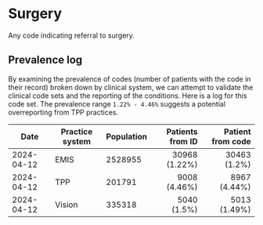 # Surgery

Any code indicating referral to surgery.

## Prevalence log

By examining the prevalence of codes (number of patients with the code in their record) broken down by clinical system, we can attempt to validate the clinical code sets and the reporting of the conditions. Here is a log for this code set. The prevalence range `1.22% - 4.46%` suggests a potential overreporting from TPP practices.

| Date       | Practice system | Population | Patients from ID | Patient from code |
| ---------- | --------------- | ---------- | ---------------: | ----------------: |
| 2024-04-12 | EMIS | 2528955 | 30968 (1.22%) | 30463 (1.2%) | 
| 2024-04-12 | TPP | 201791 | 9008 (4.46%) | 8967 (4.44%) | 
| 2024-04-12 | Vision | 335318 | 5040 (1.5%) | 5013 (1.49%) | 